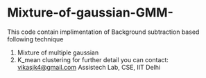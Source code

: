 # Mixture-of-gaussian-GMM-
This code contain implimentation of Background subtraction based following technique 
1. Mixture of multiple gaussian 
2. K_mean clustering
for further detail you can contact:
vikasjk4@gmail.com
Assistech Lab, CSE, IIT Delhi
